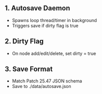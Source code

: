 ## 1. Autosave Daemon
- Spawns loop thread/timer in background
- Triggers save if dirty flag is true

## 2. Dirty Flag
- On node add/edit/delete, set dirty = true

## 3. Save Format
- Match Patch 25.47 JSON schema
- Save to ./data/autosave.json
